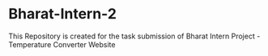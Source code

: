 # Bharat-Intern-2
This Repository is created for the task submission of Bharat Intern Project - Temperature Converter Website
